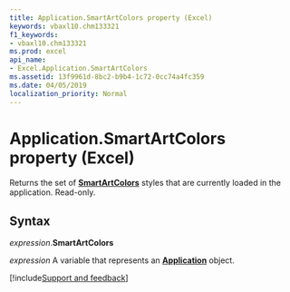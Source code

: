 ```yaml
---
title: Application.SmartArtColors property (Excel)
keywords: vbaxl10.chm133321
f1_keywords:
- vbaxl10.chm133321
ms.prod: excel
api_name:
- Excel.Application.SmartArtColors
ms.assetid: 13f9961d-8bc2-b9b4-1c72-0cc74a4fc359
ms.date: 04/05/2019
localization_priority: Normal
---
```



# Application.SmartArtColors property (Excel)

Returns the set of **[SmartArtColors](Office.SmartArtColors.md)** styles that are currently loaded in the application. Read-only.


## Syntax

_expression_.**SmartArtColors**

_expression_ A variable that represents an **[Application](Excel.Application(object).md)** object.







[!include[Support and feedback](~/includes/feedback-boilerplate.md)]